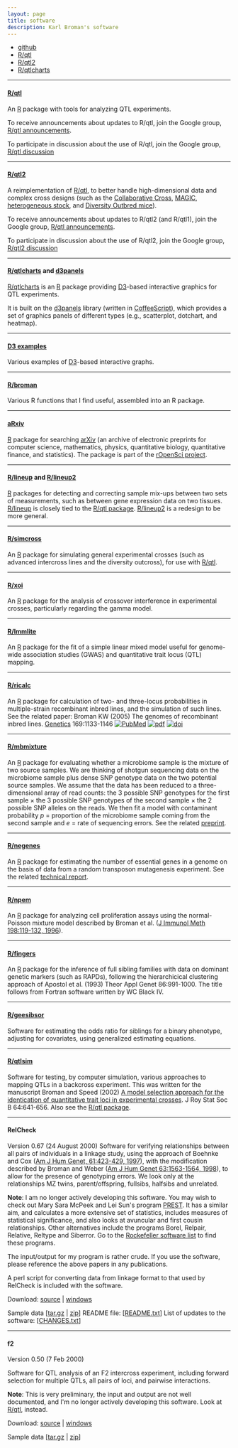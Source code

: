 ```yaml
---
layout: page
title: software
description: Karl Broman's software
---
```


<div class="navbar">
    <div class="navbar-inner">
        <ul class="nav">
            <li><a href="https://github.com/kbroman">github</a></li>
            <li><a href="https://rqtl.org">R/qtl</a></li>
            <li><a href="https://kbroman.org/qtl2">R/qtl2</a></li>
            <li><a href="https://kbroman.org/qtlcharts">R/qtlcharts</a></li>
        </ul>
    </div>
</div>

---

#### <a name="qtl"></a>[R/qtl](https://rqtl.org)

An [R](https://www.r-project.org/) package with tools for analyzing QTL experiments.

To receive announcements about updates to R/qtl, join the
Google group, [R/qtl announcements](https://groups.google.com/group/rqtl-announce).

To participate in discussion about the use of R/qtl, join the
Google group, [R/qtl discussion](https://groups.google.com/group/rqtl-disc)

---

#### <a name="qtl2"></a>[R/qtl2](https://kbroman.org/qtl2)

A reimplementation of [R/qtl](https://rqtl.org), to better handle
high-dimensional data and complex cross designs (such as the
[Collaborative Cross](https://www.ncbi.nlm.nih.gov/pubmed/15514660),
[MAGIC](https://www.ncbi.nlm.nih.gov/pubmed/18295532),
[heterogeneous stock](https://www.ncbi.nlm.nih.gov/pubmed/11973314),
and
[Diversity Outbred mice](https://www.ncbi.nlm.nih.gov/pubmed/2234561)).

To receive announcements about updates to R/qtl2 (and R/qtl1), join the
Google group, [R/qtl announcements](https://groups.google.com/group/rqtl-announce).

To participate in discussion about the use of R/qtl2, join the
Google group, [R/qtl2 discussion](https://groups.google.com/group/rqtl2-disc)

---

#### <a name="qtlcharts"></a>[R/qtlcharts](https://kbroman.org/qtlcharts) and [d3panels](https://kbroman.org/d3panels)

[R/qtlcharts](https://kbroman.org/qtlcharts) is an
[R](https://www.r-project.org) package providing [D3](https://d3js.org)-based
interactive graphics for QTL experiments.

It is built on the [d3panels](https://kbroman.org/d3panels) library
(written in [CoffeeScript](https://coffeescript.org/)), which provides
a set of graphics panels of different types (e.g., scatterplot,
dotchart, and heatmap).


---

#### <a name="D3"></a>[D3 examples](https://www.biostat.wisc.edu/~kbroman/D3/)

Various examples of [D3](https://d3js.org)-based interactive graphs.

---

#### <a name="broman"></a>[R/broman](https://github.com/kbroman/broman)

Various R functions that I find useful, assembled into an R package.

---

#### <a name="aRxiv"></a>[aRxiv](https://github.com/ropensci/aRxiv)

[R](https://www.r-project.org) package for searching
[arXiv](https://arxiv.org) (an archive of electronic preprints for
computer science, mathematics, physics, quantitative biology,
quantitative finance, and statistics). The package is part of the
[rOpenSci project](https://ropensci.org).

---

#### <a name="lineup"></a>[R/lineup](https://github.com/kbroman/lineup) and <a name="lineup2"></a>[R/lineup2](https://github.com/kbroman/lineup2)

[R](https://www.r-project.org) packages for detecting and correcting
sample mix-ups between two sets of measurements, such as between gene
expression data on two tissues.
[R/lineup](https://github.com/kbroman/lineup) is closely tied to the
[R/qtl package](https:rqtl.org).
[R/lineup2](https://github.com/kbroman/lineup2) is a redesign to be
more general.

---

#### <a name="simcross"></a>[R/simcross](https://kbroman.org/simcross)

An [R](https://www.r-project.org) package for simulating general
experimental crosses (such as advanced intercross lines and the
diversity outcross), for use with [R/qtl](https://rqtl.org).

---

#### <a name="xoi"></a>[R/xoi](https://github.com/kbroman/xoi)

An [R](https://www.r-project.org) package for the analysis of crossover
interference in experimental crosses, particularly regarding the gamma
model.

---

#### <a name="lmmlite"></a>[R/lmmlite](https://kbroman.org/lmmlite)

An [R](https://www.r-project.org) package for the fit of a simple
linear mixed model useful for genome-wide association studies
(GWAS) and quantitative trait locus (QTL) mapping.

---

#### <a name="ricalc"></a>[R/ricalc](https://github.com/kbroman/ricalc)

An [R](https://www.r-project.org) package for calculation of two- and three-locus probabilities in
multiple-strain recombinant inbred lines, and the simulation of such lines.
See the related paper: Broman KW (2005) The genomes of
recombinant inbred lines.  [Genetics](https://academic.oup.com/genetics) 169:1133-1146
[![PubMed](icons16/pubmed-icon.png)](https://www.ncbi.nlm.nih.gov/pubmed/15545647)
[![pdf](icons16/pdf-icon.png)](https://academic.oup.com/genetics/article-pdf/169/2/1133/37610496/genetics1133.pdf)
[![doi](icons16/doi-icon.png)](https://doi.org/10.1534/genetics.104.035212)

---

#### <a name="mbmixture"></a>[R/mbmixture](https://github.com/kbroman/mbmixture)

An [R](https://www.r-project.org) package for evaluating whether a microbiome sample is the mixture of
two source samples. We are thinking of shotgun sequencing data on the
microbiome sample plus dense SNP genotype data on the two potential
source samples. We assume that the data has been reduced to a
three-dimensional array of read counts: the 3 possible SNP genotypes
for the first sample &times; the 3 possible SNP genotypes of the
second sample &times; the 2 possible SNP alleles on the reads. We then
fit a model with contaminant probability _p_ = proportion of the
microbiome sample coming from the second sample and _e_ = rate of sequencing
errors. See the related [preprint](https://doi.org/10.1101/529040).

---

#### <a name="negenes"></a>[R/negenes](https://github.com/kbroman/negenes)

An [R](https://www.r-project.org) package for estimating the number of essential genes in a genome
on the basis of data from a random transposon mutagenesis experiment.
See the related [technical report](https://www.biostat.wisc.edu/~kbroman/publications/ms0220.pdf).


---

#### <a name="npem"></a>[R/npem](https://github.com/kbroman/npem)

An [R](https://www.r-project.org) package for analyzing cell proliferation assays using the
normal-Poisson mixture model described by Broman et al.
([J Immunol Meth 198:119-132, 1996](https://www.ncbi.nlm.nih.gov/pubmed/8946008)).

---

#### <a name="fingers"></a>[R/fingers](https://github.com/kbroman/fingers)

An [R](https://www.r-project.org) package for the inference of full sibling families with data on
dominant genetic markers (such as RAPDs), following the hierarchicical
clustering approach of Apostol et al. (1993) Theor Appl Genet
86:991-1000.  The title follows from Fortran software written by WC
Black IV.

---

#### <a name="geesibsor"></a>[R/geesibsor](https://github.com/kbroman/geesibsor)

Software for estimating the odds ratio for siblings for a binary
phenotype, adjusting for covariates, using generalized estimating equations.

---

#### <a name="qtlsim"></a>[R/qtlsim](https://github.com/kbroman/qtlsim)

Software for testing, by computer simulation, various approaches
to mapping QTLs in a backcross experiment.  This was written for the
manuscript Broman and Speed (2002) [A model
selection approach for the identication of quantitative trait loci in
experimental crosses](https://www.biostat.wisc.edu/~kbroman/publications/index.html#rss). J Roy Stat Soc B
64:641-656.  Also see the [R/qtl
package](https://rqtl.org).

---

#### <a name="relcheck"></a>RelCheck
Version 0.67 (24 August 2000)
Software for verifying relationships between all pairs of
individuals in a linkage study, using the approach of Boehnke and Cox
([Am
J Hum Genet, 61:423-429, 1997](https://www.ncbi.nlm.nih.gov/pubmed/9311748)), with the modification described by
Broman and Weber ([Am
J Hum Genet 63:1563-1564, 1998](https://www.ncbi.nlm.nih.gov/pubmed/9792888)), to allow for the presence of
genotyping errors.  We look only at the relationships MZ twins,
parent/offspring, fullsibs, halfsibs and unrelated.

**Note**: I am no longer actively developing this software. You may wish to check out Mary Sara McPeek and Lei
Sun's program [PREST](http://galton.uchicago.edu/~mcpeek/software/prest/).  It has a similar aim, and calculates a
more extensive set of statistics, includes measures of statistical
significance, and also looks at avuncular and first cousin
relationships.  Other alternatives include the programs Borel,
Relpair, Relative, Reltype and Siberror.  Go to the
[Rockefeller software list](http://www.jurgott.org/linkage/ListSoftware.html)
to find these programs.

The input/output for my program is rather crude.  If you use the
software, please reference the above papers in any publications.

A perl script for converting data from linkage format to that used by
RelCheck is included with the software.

Download:
[source](https://www.biostat.wisc.edu/software/relcheck/relcheck_0.67.tar.gz) | [windows](https://www.biostat.wisc.edu/software/relcheck/relcheck_0.67.zip)

Sample data \[[tar.gz](https://www.biostat.wisc.edu/software/relcheck/sampledata.tar.gz) |
[zip](https://www.biostat.wisc.edu/software/relcheck/sampledata.zip)\]
README file: \[[README.txt](https://www.biostat.wisc.edu/software/relcheck/README.txt)\]
List of updates to the software: \[[CHANGES.txt](https://www.biostat.wisc.edu/software/relcheck/CHANGES.txt)\]

---

#### <a name="f2"></a>f2

Version 0.50 (7 Feb 2000)

Software for QTL analysis of an F2 intercross experiment,
including forward selection for multiple QTLs, all pairs of loci, and
pairwise interactions.

**Note**: This is very preliminary, the input and output
are not well documented, and I'm no longer actively developing this software.  Look at [R/qtl](https://rqtl.org), instead.

Download: [source](https://www.biostat.wisc.edu/software/f2/f2_0.50.tar.gz) |
[windows](https://www.biostat.wisc.edu/software/f2/f2_0.50.zip)

Sample data
\[[tar.gz](https://www.biostat.wisc.edu/software/f2/example.tar.gz) |
[zip](https://www.biostat.wisc.edu/software/f2/example.zip)\]
